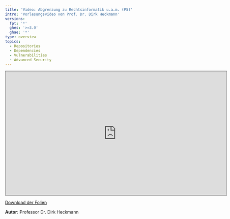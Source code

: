 ```yaml
---
title: 'Video: Abgrenzung zu Rechtsinformatik u.a.m. (PS)'
intro: 'Vorlesungsvideo von Prof. Dr. Dirk Heckmann'
versions:
  fpt: '*'
  ghes: '>=3.0'
  ghae: '*'
type: overview
topics:
  - Repositories
  - Dependencies
  - Vulnerabilities
  - Advanced Security
---
```


<iframe src="https://tum.cloud.panopto.eu/Panopto/Pages/Embed.aspx?id=05348c10-e7cc-4b58-bb11-abb20125eded&amp;autoplay=false&amp;offerviewer=false&amp;showtitle=true&amp;showbrand=false&amp;start=0&amp;interactivity=all" width="720" height="405" style="border: 1px solid #464646;" allowfullscreen="" allow="autoplay"></iframe>

[Download der Folien](https://www.legaltech-expedition.de/wp-content/uploads/2020/05/LegalTechExpedition_Heckmann_V3.pdf)

**Autor:** Professor Dr. Dirk Heckmann
